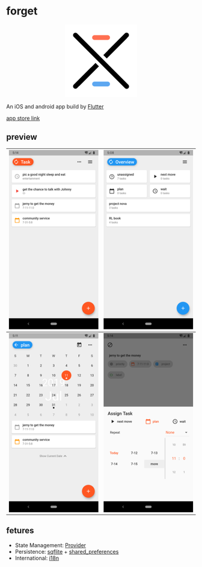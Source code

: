 # forget
<center><img src="preview/logo.png"/></center>

An iOS and android app build by [Flutter](https://flutter.io/docs)

[app store link](https://apps.apple.com/cn/app/forget-%E6%97%B6%E9%97%B4%E7%AE%A1%E7%90%86/id1448659423)
## preview
|![](./preview/Screenshot_1.png)|![](./preview/Screenshot_2.png)|
| :---------------------------: | :---------------------------: |
|![](./preview/Screenshot_3.png)|![](./preview/Screenshot_4.png)|

## fetures
* State Management: [Provider](https://github.com/rrousselGit/provider)
* Persistence: [sqflite](https://github.com/tekartik/sqflite) + [shared_preferences](https://github.com/flutter/plugins/tree/master/packages/shared_preferences)
* International: [i18n](https://github.com/long1eu/flutter_i18n)

